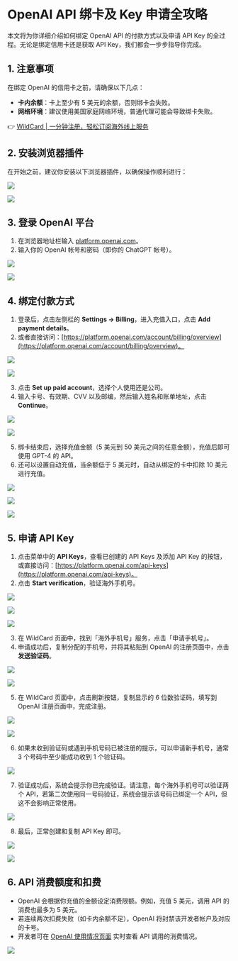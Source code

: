 # OpenAI API 绑卡及 Key 申请全攻略

本文将为你详细介绍如何绑定 OpenAI API 的付款方式以及申请 API Key 的全过程。无论是绑定信用卡还是获取 API Key，我们都会一步步指导你完成。

## 1. 注意事项

在绑定 OpenAI 的信用卡之前，请确保以下几点：

- **卡内余额**：卡上至少有 5 美元的余额，否则绑卡会失败。
- **网络环境**：建议使用美国家庭网络环境，普通代理可能会导致绑卡失败。

👉 [WildCard | 一分钟注册，轻松订阅海外线上服务](https://bbtdd.com/WildCard)

## 2. 安装浏览器插件

在开始之前，建议你安装以下浏览器插件，以确保操作顺利进行：

![](https://bbtdd.com/img/2543824693.webp)

![](https://bbtdd.com/img/85316015828.webp)

## 3. 登录 OpenAI 平台

1. 在浏览器地址栏输入 [platform.openai.com](https://platform.openai.com/)。
2. 输入你的 OpenAI 帐号和密码（即你的 ChatGPT 帐号）。

![](https://bbtdd.com/img/6642898565867064.webp)

![](https://bbtdd.com/img/106222004434.webp)

## 4. 绑定付款方式

1. 登录后，点击左侧栏的 **Settings -> Billing**，进入充值入口，点击 **Add payment details**。
2. 或者直接访问：[https://platform.openai.com/account/billing/overview](https://platform.openai.com/account/billing/overview)。

![](https://bbtdd.com/img/754812392.webp)

![](https://bbtdd.com/img/8401723315757.webp)

3. 点击 **Set up paid account**，选择个人使用还是公司。
4. 输入卡号、有效期、CVV 以及邮编，然后输入姓名和账单地址，点击 **Continue**。

![](https://bbtdd.com/img/58805709164640.webp)

![](https://bbtdd.com/img/211001567502192.webp)

5. 绑卡结束后，选择充值金额（5 美元到 50 美元之间的任意金额），充值后即可使用 GPT-4 的 API。
6. 还可以设置自动充值，当余额低于 5 美元时，自动从绑定的卡中扣除 10 美元进行充值。

![](https://bbtdd.com/img/9397620348519477.webp)

![](https://bbtdd.com/img/45293133226.webp)

![](https://bbtdd.com/img/102938502.webp)

## 5. 申请 API Key

1. 点击菜单中的 **API Keys**，查看已创建的 API Keys 及添加 API Key 的按钮，或直接访问：[https://platform.openai.com/api-keys](https://platform.openai.com/api-keys)。
2. 点击 **Start verification**，验证海外手机号。

![](https://bbtdd.com/img/57515750044.webp)

![](https://bbtdd.com/img/079614962.webp)

![](https://bbtdd.com/img/97527351192632.webp)

3. 在 WildCard 页面中，找到「海外手机号」服务，点击「申请手机号」。
4. 申请成功后，复制分配的手机号，并将其粘贴到 OpenAI 的注册页面中，点击 **发送验证码**。

![](https://bbtdd.com/img/2763583872368.webp)

![](https://bbtdd.com/img/918314035926859.webp)

5. 在 WildCard 页面中，点击刷新按钮，复制显示的 6 位数验证码，填写到 OpenAI 注册页面中，完成注册。

![](https://bbtdd.com/img/82067711593028.webp)

![](https://bbtdd.com/img/846797409814.webp)

6. 如果未收到验证码或遇到手机号码已被注册的提示，可以申请新手机号，通常 3 个号码中至少能成功收到 1 个验证码。

![](https://bbtdd.com/img/76744643367.webp)

7. 验证成功后，系统会提示你已完成验证。请注意，每个海外手机号可以验证两个 API，若第二次使用同一号码验证，系统会提示该号码已绑定一个 API，但这不会影响正常使用。

![](https://bbtdd.com/img/989555272718.webp)

8. 最后，正常创建和复制 API Key 即可。

![](https://bbtdd.com/img/1787050310247626.webp)

![](https://bbtdd.com/img/3016488724.webp)

## 6. API 消费额度和扣费

- OpenAI 会根据你充值的金额设定消费限额。例如，充值 5 美元，调用 API 的消费也最多为 5 美元。
- 若连续两次扣费失败（如卡内余额不足），OpenAI 将封禁该开发者帐户及对应的卡号。
- 开发者可在 [OpenAI 使用情况页面](https://platform.openai.com/usage) 实时查看 API 调用的消费情况。

![](https://bbtdd.com/img/49936906.webp)